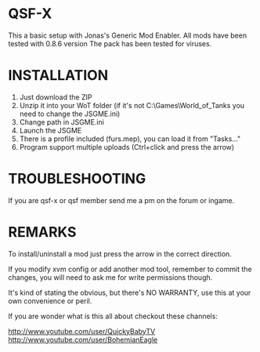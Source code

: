 QSF-X
======

This a basic setup with Jonas's Generic Mod Enabler.
All mods have been tested with 0.8.6 version
The pack has been tested for viruses.

INSTALLATION
============

1. Just download the ZIP
2. Unzip it into your WoT folder (if it's not C:\Games\World_of_Tanks you need to change the JSGME.ini)
3. Change path in JSGME.ini
4. Launch the JSGME
5. There is a profile included (furs.mep), you can load it from "Tasks..."
6. Program support multiple uploads (Ctrl+click and press the arrow)

TROUBLESHOOTING
===============

If you are qsf-x or qsf member send me a pm on the forum or ingame.

REMARKS
===============

To install/uninstall a mod just press the arrow in the correct direction.

If you modify xvm config or add another mod tool, remember to commit the changes,
you will need to ask me for write permissions though.

It's kind of stating the obvious, but there's NO WARRANTY, use this at your own convenience or peril.

If you are wonder what is this all about checkout these channels:

http://www.youtube.com/user/QuickyBabyTV
http://www.youtube.com/user/BohemianEagle